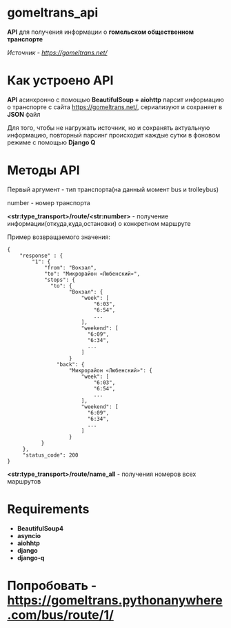 # gomeltrans_api
**API** для получения информации о **гомельском общественном транспорте**

*Источник - https://gomeltrans.net/*

# Как устроено API

**API** асинхронно c помощью **BeautifulSoup + aiohttp** парсит информацию о транспорте с сайта https://gomeltrans.net/, сериализуют и сохраняет в **JSON** файл

Для того, чтобы не нагружать источник, но и сохранять актуальную информацию, повторный парсинг происходит каждые сутки в фоновом режиме с помощью **Django Q**

# Методы API

Первый аргумент - тип транспорта(на данный момент bus и trolleybus)

number - номер транспорта

**\<str:type_transport\>/route/\<str:number\>** - получение информации(откуда,куда,остановки) о конкретном маршруте

Пример возвращаемого значения:
```
{
    "response" : {
        "1": {
            "from": "Вокзал",
            "to": "Микрорайон «Любенский»",
            "stops": {
              "to": {
                    "Вокзал": {
                        "week": [
                            "6:03",
                            "6:54",
                            ...
                        ],
                        "weekend": [
                          "6:09",
                          "6:34",
                          ...
                        ]
                    }
                "back": {
                    "Микрорайон «Любенский»": {
                        "week": [
                            "6:03",
                            "6:54",
                            ...
                        ],
                        "weekend": [
                          "6:09",
                          "6:34",
                          ...
                        ]
                    }
           }
     },
     "status_code": 200
}
```

**\<str:type_transport\>/route/name_all** - получения номеров всех маршрутов 

# Requirements
 - **BeautifulSoup4**
 - **asyncio**
 - **aiohhtp**
 - **django**
 - **django-q**

# Попробовать - https://gomeltrans.pythonanywhere.com/bus/route/1/



